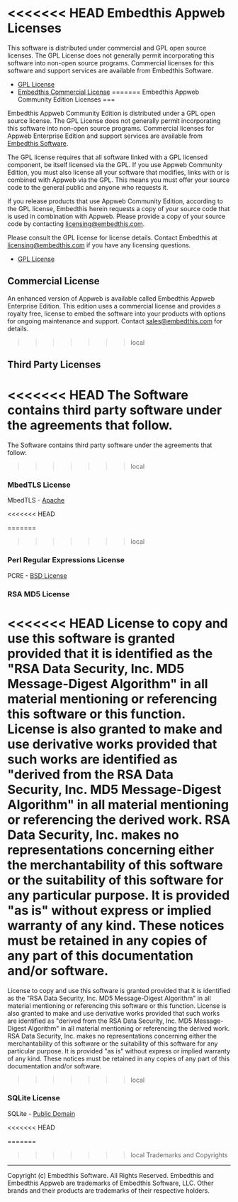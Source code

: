 <<<<<<< HEAD
Embedthis Appweb Licenses
===

This software is distributed under commercial and GPL open source licenses.
The GPL License does not generally permit incorporating this software into
non-open source programs. Commercial licenses for this software and support
services are available from Embedthis Software.

* [GPL License](http://www.gnu.org/licenses/gpl-2.0.html)
* [Embedthis Commercial License](https://embedthis.com/licensing/)
=======
Embedthis Appweb Community Edition Licenses
===

Embedthis Appweb Community Edition is distributed under a GPL open source
license. The GPL License does not generally permit incorporating this software
into non-open source programs. Commercial licenses for Appweb Enterprise
Edition and support services are available from [Embedthis
Software](mailto@sales@embedthis.com).

The GPL license requires that all software linked with a GPL licensed
component, be itself licensed via the GPL. If you use Appweb Community Edition,
you must also license all your software that modifies, links with or is
combined with Appweb via the GPL. This means you must offer your source code to
the general public and anyone who requests it.

If you release products that use Appweb Community Edition, according to the GPL
license, Embedthis herein requests a copy of your source code that is used in
combination with Appweb. Please provide a copy of your source code by
contacting [licensing@embedthis.com](mailto:licensing@embedthis.com).

Please consult the GPL license for license details. Contact Embedthis at
[licensing@embedthis.com](mailto:licensing@embedthis.com) if you have any
licensing questions.

* [GPL License](http://www.gnu.org/licenses/gpl-2.0.html)

## Commercial License

An enhanced version of Appweb is available called Embedthis Appweb Enterprise
Edition. This edition uses a commercial license and provides a royalty free,
license to embed the software into your products with options for ongoing
maintenance and support. Contact [sales@embedthis.com](mailto:dev@embdthis.com)
for details.
>>>>>>> local

Third Party Licenses
---

<<<<<<< HEAD
The Software contains third party software under the agreements that follow.
=======
The Software contains third party software under the agreements that follow:
>>>>>>> local

### MbedTLS License

MbedTLS - [Apache](http://www.apache.org/licenses/LICENSE-2.0)

<<<<<<< HEAD

=======
>>>>>>> local
### Perl Regular Expressions License

PCRE - [BSD License](http://opensource.org/licenses/BSD-2-Clause)


### RSA MD5 License

<<<<<<< HEAD
License to copy and use this software is granted provided that it is identified 
as the "RSA Data Security, Inc. MD5 Message-Digest Algorithm" in all material 
mentioning or referencing this software or this function. License is also 
granted to make and use derivative works provided that such works are 
identified as "derived from the RSA Data Security, Inc. MD5 Message-Digest 
Algorithm" in all material mentioning or referencing the derived work. RSA Data
Security, Inc. makes no representations concerning either the merchantability 
of this software or the suitability of this software for any particular 
purpose. It is provided "as is" without express or implied warranty of any 
kind. These notices must be retained in any copies of any part of this 
documentation and/or software. 
=======
License to copy and use this software is granted provided that it is identified
as the "RSA Data Security, Inc. MD5 Message-Digest Algorithm" in all material
mentioning or referencing this software or this function. License is also
granted to make and use derivative works provided that such works are
identified as "derived from the RSA Data Security, Inc. MD5 Message-Digest
Algorithm" in all material mentioning or referencing the derived work. RSA Data
Security, Inc. makes no representations concerning either the merchantability
of this software or the suitability of this software for any particular
purpose. It is provided "as is" without express or implied warranty of any
kind. These notices must be retained in any copies of any part of this
documentation and/or software.
>>>>>>> local


### SQLite License

SQLite - [Public Domain](http://www.sqlite.org/copyright.html)

<<<<<<< HEAD

=======
>>>>>>> local
Trademarks and Copyrights
---
Copyright (c) Embedthis Software. All Rights Reserved.
Embedthis and Embedthis Appweb are trademarks of Embedthis Software, LLC.
Other brands and their products are trademarks of their respective holders.
